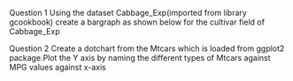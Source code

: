 Question 1
Using the dataset Cabbage_Exp(imported from library gcookbook) create a bargraph as shown below for the cultivar field of Cabbage_Exp

Question 2
Create a dotchart from the Mtcars which is loaded from ggplot2 package.Plot the Y axis by naming the different types of Mtcars against MPG values against x-axis
